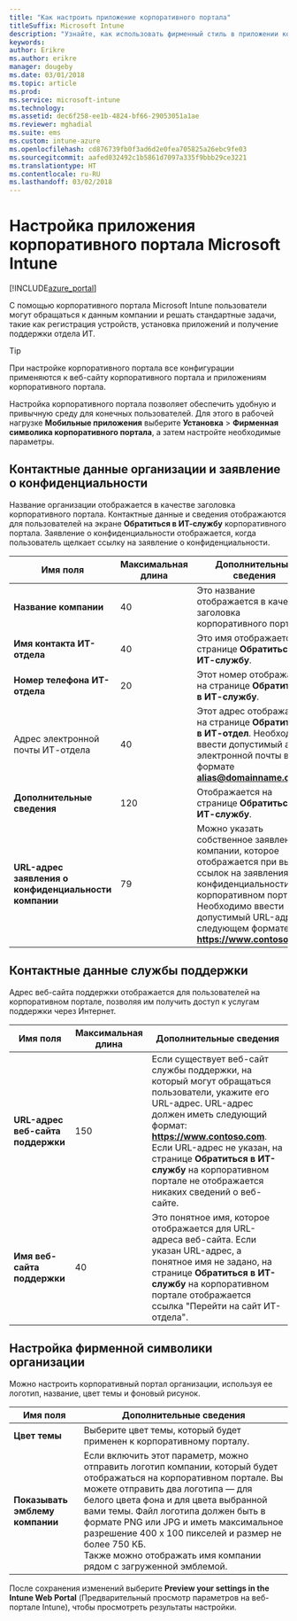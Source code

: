 ```yaml
---
title: "Как настроить приложение корпоративного портала"
titleSuffix: Microsoft Intune
description: "Узнайте, как использовать фирменный стиль в приложении корпоративного портала Intune."
keywords: 
author: Erikre
ms.author: erikre
manager: dougeby
ms.date: 03/01/2018
ms.topic: article
ms.prod: 
ms.service: microsoft-intune
ms.technology: 
ms.assetid: dec6f258-ee1b-4824-bf66-29053051a1ae
ms.reviewer: mghadial
ms.suite: ems
ms.custom: intune-azure
ms.openlocfilehash: cd876739fb0f3ad6d2e0fea705825a26ebc9fe03
ms.sourcegitcommit: aafed032492c1b5861d7097a335f9bbb29ce3221
ms.translationtype: HT
ms.contentlocale: ru-RU
ms.lasthandoff: 03/02/2018
---
```

# <a name="how-to-configure-the-microsoft-intune-company-portal-app"></a>Настройка приложения корпоративного портала Microsoft Intune

[!INCLUDE[azure_portal](./includes/azure_portal.md)]

С помощью корпоративного портала Microsoft Intune пользователи могут обращаться к данным компании и решать стандартные задачи, такие как регистрация устройств, установка приложений и получение поддержки отдела ИТ.        

> [!Tip]        
> При настройке корпоративного портала все конфигурации применяются к веб-сайту корпоративного портала и приложениям корпоративного портала.       

Настройка корпоративного портала позволяет обеспечить удобную и привычную среду для конечных пользователей. Для этого в рабочей нагрузке **Мобильные приложения** выберите **Установка** > **Фирменная символика корпоративного портала**, а затем настройте необходимые параметры.      

## <a name="company-contact-information-and-privacy-statement"></a>Контактные данные организации и заявление о конфиденциальности        
Название организации отображается в качестве заголовка корпоративного портала. Контактные данные и сведения отображаются для пользователей на экране **Обратиться в ИТ-службу** корпоративного портала. Заявление о конфиденциальности отображается, когда пользователь щелкает ссылку на заявление о конфиденциальности.        


|Имя поля|Максимальная длина|Дополнительные сведения|        
|-|-|-|     
|**Название компании**|40|Это название отображается в качестве заголовка корпоративного портала.|        
|**Имя контакта ИТ-отдела**|40|Это имя отображается на странице **Обратиться в ИТ-службу**.|      
|**Номер телефона ИТ-отдела**|20|Этот номер отображается на странице **Обратиться в ИТ-службу**.|        
|Адрес электронной почты ИТ-отдела|40|Этот адрес отображается на странице **Обратиться в ИТ-отдел**. Необходимо ввести допустимый адрес электронной почты в формате **alias@domainname.com**.|     
|**Дополнительные сведения**|120|Отображается на странице **Обратиться в ИТ-службу**.|      
|**URL-адрес заявления о конфиденциальности компании**|79|Можно указать собственное заявление компании, которое отображается при выборе ссылок на заявления о конфиденциальности на корпоративном портале. Необходимо ввести допустимый URL-адрес в следующем формате: **https://www.contoso.com**.|        

## <a name="support-contacts"></a>Контактные данные службы поддержки     
Адрес веб-сайта поддержки отображается для пользователей на корпоративном портале, позволяя им получить доступ к услугам поддержки через Интернет.        



|Имя поля|Максимальная длина|Дополнительные сведения|        
|-|-|-|     
|**URL-адрес веб-сайта поддержки**|150|Если существует веб-сайт службы поддержки, на который могут обращаться пользователи, укажите его URL-адрес. URL-адрес должен иметь следующий формат: **https://www.contoso.com**. Если URL-адрес не указан, на странице **Обратиться в ИТ-службу** на корпоративном портале не отображается никаких сведений о веб-сайте.|        
|**Имя веб-сайта поддержки**|40|Это понятное имя, которое отображается для URL-адреса веб-сайта. Если указан URL-адрес, а понятное имя не задано, на странице **Обратиться в ИТ-службу** на корпоративном портале отображается ссылка "Перейти на сайт ИТ-отдела".       

## <a name="company-branding-customization"></a>Настройка фирменной символики организации       
Можно настроить корпоративный портал организации, используя ее логотип, название, цвет темы и фоновый рисунок.     



|Имя поля|Дополнительные сведения|       
|-|-|       
|**Цвет темы**|Выберите цвет темы, который будет применен к корпоративному порталу.|      
|**Показывать эмблему компании**|Если включить этот параметр, можно отправить логотип компании, который будет отображаться на корпоративном портале. Вы можете отправить два логотипа — для белого цвета фона и для цвета выбранной вами темы. Файл логотипа должен быть в формате PNG или JPG и иметь максимальное разрешение 400 x 100 пикселей и размер не более 750 КБ.<br>Также можно отображать имя компании рядом с загруженной эмблемой.|      

После сохранения изменений выберите **Preview your settings in the Intune Web Portal** (Предварительный просмотр параметров на веб-портале Intune), чтобы просмотреть результаты настройки.
